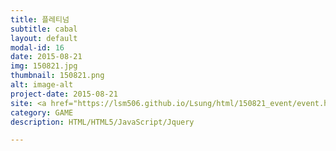 ```yaml
---
title: 플레티넘
subtitle: cabal
layout: default
modal-id: 16
date: 2015-08-21
img: 150821.jpg
thumbnail: 150821.png
alt: image-alt
project-date: 2015-08-21
site: <a href="https://lsm506.github.io/Lsung/html/150821_event/event.html" target="_blank">Go</a>
category: GAME
description: HTML/HTML5/JavaScript/Jquery

---
```

